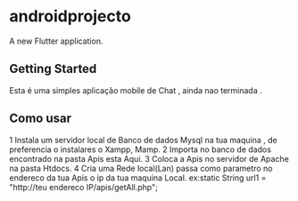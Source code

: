 # androidprojecto

A new Flutter application.

## Getting Started

Esta é uma simples aplicação mobile de Chat  , ainda nao terminada  .

## Como usar

1 Instala um servidor local de Banco de dados Mysql na tua maquina  , de preferencia o instalares o Xampp, Mamp.
2 Importa no banco de dados encontrado na pasta Apis esta Aqui.
3 Coloca a Apis no servidor de Apache  na pasta Htdocs.
4 Cria uma Rede local(Lan) passa como parametro no endereco da tua Apis o ip da tua maquina Local. 
ex:static String url1 = "http://teu endereco IP/apis/getAll.php";

